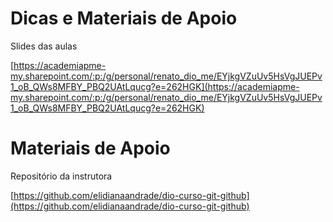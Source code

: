 
# **Dicas e Materiais de Apoio**

Slides das aulas

[https://academiapme-my.sharepoint.com/:p:/g/personal/renato_dio_me/EYjkgVZuUv5HsVgJUEPv1_oB_QWs8MFBY_PBQ2UAtLqucg?e=262HGK](https://academiapme-my.sharepoint.com/:p:/g/personal/renato_dio_me/EYjkgVZuUv5HsVgJUEPv1_oB_QWs8MFBY_PBQ2UAtLqucg?e=262HGK)

# **Materiais de Apoio**

Repositório da instrutora 

[https://github.com/elidianaandrade/dio-curso-git-github](https://github.com/elidianaandrade/dio-curso-git-github)
